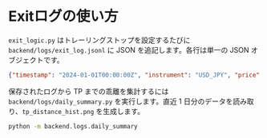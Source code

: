 # Exitログの使い方

`exit_logic.py` はトレーリングストップを設定するたびに `backend/logs/exit_log.jsonl` に JSON を追記します。各行は単一の JSON オブジェクトです。

```json
{"timestamp": "2024-01-01T00:00:00Z", "instrument": "USD_JPY", "price": 155.12, "spread": 0.2, "atr": 1.5}
```

保存されたログから TP までの乖離を集計するには `backend/logs/daily_summary.py` を実行します。直近 1 日分のデータを読み取り、`tp_distance_hist.png` を生成します。

```bash
python -m backend.logs.daily_summary
```
